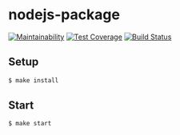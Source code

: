 # nodejs-package

[![Maintainability](https://api.codeclimate.com/v1/badges/bebaa30be5b40479d8e4/maintainability)](https://codeclimate.com/github/beattim26/frontend-project-lvl1/maintainability)
[![Test Coverage](https://api.codeclimate.com/v1/badges/bebaa30be5b40479d8e4/test_coverage)](https://codeclimate.com/github/beattim26/frontend-project-lvl1/test_coverage)
[![Build Status](https://travis-ci.org/beattim26/frontend-project-lvl1.svg?branch=master)](https://travis-ci.org/beattim26/frontend-project-lvl1)

## Setup

```sh
$ make install
```

## Start

```sh
$ make start
```